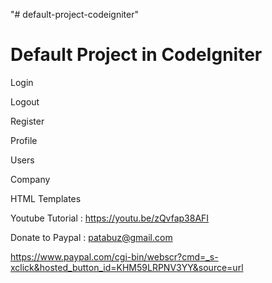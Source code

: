 "# default-project-codeigniter" 

Default Project in CodeIgniter
============================================

Login

Logout

Register

Profile

Users

Company

HTML Templates


Youtube Tutorial : https://youtu.be/zQvfap38AFI

Donate to Paypal : patabuz@gmail.com

https://www.paypal.com/cgi-bin/webscr?cmd=_s-xclick&hosted_button_id=KHM59LRPNV3YY&source=url

